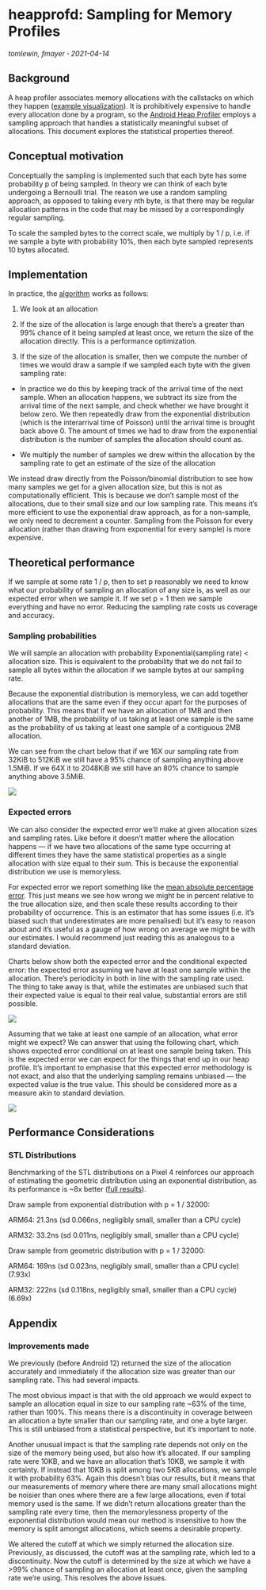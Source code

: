 # heapprofd: Sampling for Memory Profiles

_tomlewin, fmayer **·** 2021-04-14_

## Background

A heap profiler associates memory allocations with the callstacks on which they
happen ([example visualization]). It is prohibitively expensive to handle every
allocation done by a program, so the [Android Heap Profiler] employs a sampling
approach that handles a statistically meaningful subset of allocations. This
document explores the statistical properties thereof.

## Conceptual motivation
Conceptually the sampling is implemented such that each byte has some
probability p of being sampled. In theory we can think of each byte undergoing a
Bernoulli trial. The reason we use a random sampling approach, as opposed to
taking every nth byte, is that there may be regular allocation patterns in the
code that may be missed by a correspondingly regular sampling.

To scale the sampled bytes to the correct scale, we multiply by 1 / p, i.e. if
we sample a byte with probability 10%, then each byte sampled represents 10
bytes allocated.


## Implementation

In practice, the [algorithm] works as follows:

1. We look at an allocation

2. If the size of the allocation is large enough that there’s a greater than 99%
   chance of it being sampled at least once, we return the size of the
   allocation directly. This is a performance optimization.

3. If the size of the allocation is smaller, then we compute the number of times
   we would draw a sample if we sampled each byte with the given sampling rate:

  * In practice we do this by keeping track of the arrival time of the next
    sample. When an allocation happens, we subtract its size from the arrival
    time of the next sample, and check whether we have brought it below zero. We
    then repeatedly draw from the exponential distribution (which is the
    interarrival time of Poisson) until the arrival time is brought back
    above 0. The amount of times we had to draw from the exponential
    distribution is the number of samples the allocation should count as.

  * We multiply the number of samples we drew within the allocation by the
    sampling rate to get an estimate of the size of the allocation

We instead draw directly from the Poisson/binomial distribution to see how many
samples we get for a given allocation size, but this is not as computationally
efficient. This is because we don’t sample most of the allocations, due to their
small size and our low sampling rate. This means it’s more efficient to use the
exponential draw approach, as for a non-sample, we only need to decrement a
counter. Sampling from the Poisson for every allocation (rather than drawing
from exponential for every sample) is more expensive.

## Theoretical performance

If we sample at some rate 1 / p, then to set p reasonably we need to know what
our probability of sampling an allocation of any size is, as well as our
expected error when we sample it. If we set p = 1 then we sample everything and
have no error. Reducing the sampling rate costs us coverage and accuracy.

### Sampling probabilities

We will sample an allocation with probability Exponential(sampling rate) <
allocation size. This is equivalent to the probability that we do not fail to
sample all bytes within the allocation if we sample bytes at our sampling rate.

Because the exponential distribution is memoryless, we can add together
allocations that are the same even if they occur apart for the purposes of
probability. This means that if we have an allocation of 1MB and then another of
1MB, the probability of us taking at least one sample is the same as the
probability of us taking at least one sample of a contiguous 2MB allocation.

We can see from the chart below that if we 16X our sampling rate from 32KiB to
512KiB we still have a 95% chance of sampling anything above 1.5MiB. If we 64X
it to 2048KiB we still have an 80% chance to sample anything above 3.5MiB.

![](/docs/images/heapprofd-sampling/one-sample.png)

### Expected errors
We can also consider the expected error we’ll make at given allocation sizes and
sampling rates. Like before it doesn’t matter where the allocation happens — if
we have two allocations of the same type occurring at different times they have
the same statistical properties as a single allocation with size equal to their
sum. This is because the exponential distribution we use is memoryless.


For expected error we report something like the [mean absolute percentage
error]. This just means we see how wrong we might be in percent relative to the
true allocation size, and then scale these results according to their
probability of occurrence. This is an estimator that has some issues (i.e. it’s
biased such that underestimates are more penalised) but it’s easy to reason
about and it’s useful as a gauge of how wrong on average we might be with our
estimates. I would recommend just reading this as analogous to a standard
deviation.


Charts below show both the expected error and the conditional expected error:
the expected error assuming we have at least one sample within the allocation.
There’s periodicity in both in line with the sampling rate used. The thing to
take away is that, while the estimates are unbiased such that their expected
value is equal to their real value, substantial errors are still possible.

![](/docs/images/heapprofd-sampling/expected-error.png)

Assuming that we take at least one sample of an allocation, what error might we
expect? We can answer that using the following chart, which shows expected error
conditional on at least one sample being taken. This is the expected error we
can expect for the things that end up in our heap profile. It’s important to
emphasise that this expected error methodology is not exact, and also that the
underlying sampling remains unbiased — the expected value is the true value.
This should be considered more as a measure akin to standard deviation.

![](/docs/images/heapprofd-sampling/conditional-expected-error.png)

## Performance Considerations
### STL Distributions

Benchmarking of the STL distributions on a Pixel 4 reinforces our approach of
estimating the geometric distribution using an exponential distribution, as its
performance is ~8x better ([full results]).


Draw sample from exponential distribution with p = 1 / 32000:

ARM64: 21.3ns (sd 0.066ns, negligibly small, smaller than a CPU cycle)

ARM32: 33.2ns (sd 0.011ns, negligibly small, smaller than a CPU cycle)


Draw sample from geometric distribution with p = 1 / 32000:

ARM64: 169ns (sd 0.023ns, negligibly small, smaller than a CPU cycle) (7.93x)

ARM32: 222ns (sd 0.118ns, negligibly small, smaller than a CPU cycle) (6.69x)

## Appendix

### Improvements made

We previously (before Android 12) returned the size of the allocation accurately
and immediately if the allocation size was greater than our sampling rate. This
had several impacts.


The most obvious impact is that with the old approach we would expect to sample
an allocation equal in size to our sampling rate ~63% of the time, rather than
100%. This means there is a discontinuity in coverage between an allocation a
byte smaller than our sampling rate, and one a byte larger. This is still
unbiased from a statistical perspective, but it’s important to note.


Another unusual impact is that the sampling rate depends not only on the size of
the memory being used, but also how it’s allocated. If our sampling rate were
10KB, and we have an allocation that’s 10KB, we sample it with certainty. If
instead that 10KB is split among two 5KB allocations, we sample it with
probability 63%. Again this doesn’t bias our results, but it means that our
measurements of memory where there are many small allocations might be noisier
than ones where there are a few large allocations, even if total memory used is
the same. If we didn’t return allocations greater than the sampling rate every
time, then the memorylessness property of the exponential distribution would
mean our method is insensitive to how the memory is split amongst allocations,
which seems a desirable property.


We altered the cutoff at which we simply returned the allocation size.
Previously, as discussed, the cutoff was at the sampling rate, which led to a
discontinuity. Now the cutoff is determined by the size at which we have a >99%
chance of sampling an allocation at least once, given the sampling rate we’re
using. This resolves the above issues.

[algorithm]:
  https://cs.android.com/android/platform/superproject/main/+/main:external/perfetto/src/profiling/memory/sampler.h
[example visualization]: /docs/images/native-heap-prof.png
[Android Heap Profiler]: /docs/design-docs/heapprofd-design
[mean absolute percentage error]: https://en.wikipedia.org/wiki/Mean_absolute_percentage_error
[full results]: https://gist.github.com/fmayer/3aafcaf58f8db09714ba09aa4ac2b1ac
